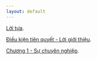 ```yaml
---
layout: default
---
```


[Lời tựa](./foreword.html).

[Điều kiện tiên quyết - Lời giới thiệu](./pre-requisite-introduction.html).

[Chương 1 - Sự chuyên nghiệp](./chapter-1-professionalism.html).
